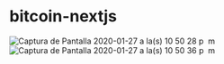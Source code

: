 # bitcoin-nextjs
![Captura de Pantalla 2020-01-27 a la(s) 10 50 28 p  m](https://user-images.githubusercontent.com/2982625/73234308-76d74100-4157-11ea-8b95-b3d49bc59a58.png)
![Captura de Pantalla 2020-01-27 a la(s) 10 50 36 p  m](https://user-images.githubusercontent.com/2982625/73234309-76d74100-4157-11ea-8f0e-f2375aee3375.png)
